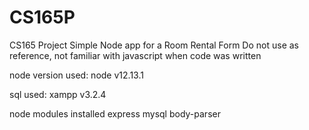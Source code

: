 # CS165P
CS165 Project
Simple Node app for a Room Rental Form
Do not use as reference, not familiar with javascript when code was written

node version used:
node v12.13.1

sql used:
xampp v3.2.4

node modules installed
express
mysql
body-parser